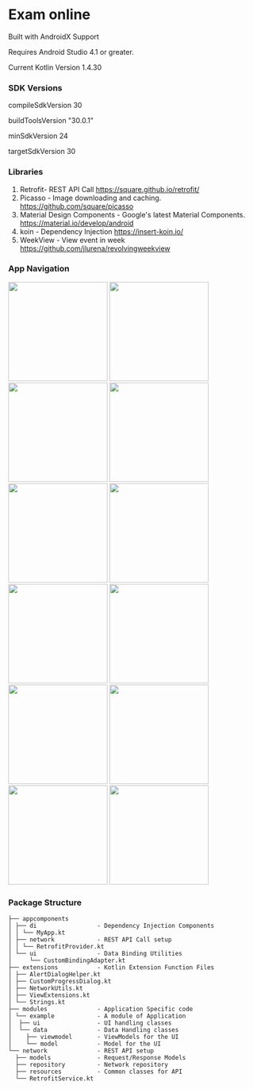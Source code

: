 
# Exam online

Built with AndroidX Support

Requires Android Studio 4.1 or greater.

Current Kotlin Version 1.4.30


### SDK Versions

compileSdkVersion 30

buildToolsVersion "30.0.1"

minSdkVersion 24

targetSdkVersion 30


### Libraries

1. Retrofit- REST API Call
https://square.github.io/retrofit/
2. Picasso - Image downloading and caching.
https://github.com/square/picasso
3. Material Design Components - Google's latest Material Components.
https://material.io/develop/android
4. koin - Dependency Injection
https://insert-koin.io/
5. WeekView - View event in week
https://github.com/jlurena/revolvingweekview

### App Navigation
<img src="https://user-images.githubusercontent.com/45762333/147344085-105c1b60-fcb4-4a6b-8eda-031d97523364.jpg" width="200"/>
<img src="https://user-images.githubusercontent.com/45762333/147344890-b66d3d9d-066b-4cac-ad40-a2467f47852f.jpg" width="200"/>
<img src="https://user-images.githubusercontent.com/45762333/147345362-ceecb5d6-02ab-4b31-8927-75ad85d012d1.jpg" width="200"/>
<img src="https://user-images.githubusercontent.com/45762333/147345378-6ad54c21-abc9-49b5-b7df-0446dd8ba495.jpg" width="200"/>
<img src="https://user-images.githubusercontent.com/45762333/147345374-1f45f8fe-6f32-4803-84ba-504963c12d4b.jpg" width="200"/>
<img src="https://user-images.githubusercontent.com/45762333/147345395-1cdd595c-960c-4bea-bce6-e8826122ace9.jpg" width="200"/>
<img src="https://user-images.githubusercontent.com/45762333/147346348-a71b6f30-8cd1-422c-8382-2afee10c4724.jpg" width="200"/>
<img src="https://user-images.githubusercontent.com/45762333/147345416-58508dc7-6626-49b5-b197-8ea723ca0f5f.jpg" width="200"/>
<img src="https://user-images.githubusercontent.com/45762333/147346217-6e37dfed-bf1c-4b67-9ff2-c273a8d03bfa.jpg" width="200"/>
<img src="https://user-images.githubusercontent.com/45762333/147345424-6a11daf7-fa97-4ce6-bcc3-a0f374ac014c.jpg" width="200"/>
<img src="https://user-images.githubusercontent.com/45762333/147345715-317ea22c-dd00-43d7-b7a9-847c5ac2350c.jpg" width="200"/>
<img src="https://user-images.githubusercontent.com/45762333/147346393-1ed57da4-dbb3-4b79-95a0-0a454be5faa5.jpg" width="200"/>

### Package Structure



```
├── appcomponents       
│ ├── di                 - Dependency Injection Components 
│ │ └── MyApp.kt
│ ├── network            - REST API Call setup
│ │ └── RetrofitProvider.kt
│ └── ui                 - Data Binding Utilities
│     └── CustomBindingAdapter.kt
├── extensions           - Kotlin Extension Function Files
│ ├── AlertDialogHelper.kt
│ ├── CustomProgressDialog.kt
│ ├── NetworkUtils.kt
│ ├── ViewExtensions.kt
│ └── Strings.kt
├── modules              - Application Specific code
│ └── example            - A module of Application
│  ├── ui                - UI handling classes
│  └── data              - Data Handling classes
│    ├── viewmodel       - ViewModels for the UI
│    └── model           - Model for the UI
└── network              - REST API setup
  ├── models             - Request/Response Models
  ├── repository         - Network repository
  ├── resources          - Common classes for API
  └── RetrofitService.kt
